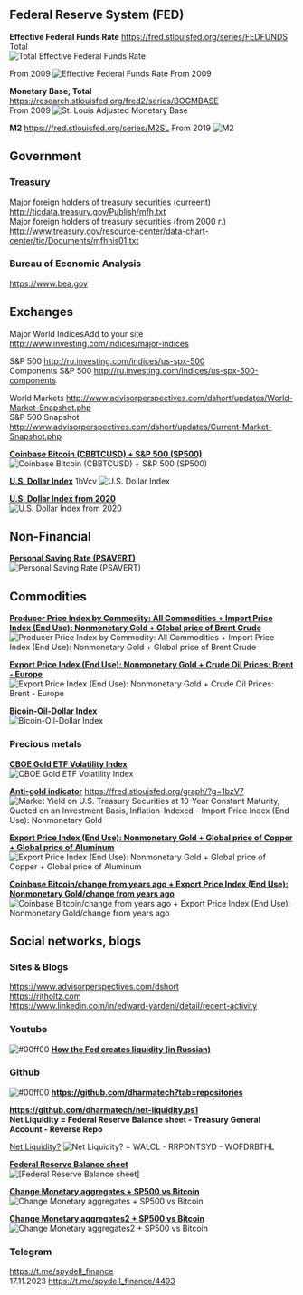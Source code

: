 ## Federal Reserve System (FED)
**Effective Federal Funds Rate** https://fred.stlouisfed.org/series/FEDFUNDS           
Total        
![Total Effective Federal Funds Rate](https://fred.stlouisfed.org/graph/fredgraph.png?g=1aSO3)

From 2009
![Effective Federal Funds Rate From 2009](https://fred.stlouisfed.org/graph/fredgraph.png?g=1bv4s)

      
**Monetary Base; Total** https://research.stlouisfed.org/fred2/series/BOGMBASE                   
From 2009
![St. Louis Adjusted Monetary Base](https://fred.stlouisfed.org/graph/fredgraph.png?g=1bv8o)
      
**M2** https://fred.stlouisfed.org/series/M2SL
From 2019
![M2](https://fred.stlouisfed.org/graph/fredgraph.png?g=1bv8t)                   

## Government
### Treasury
Major foreign holders of treasury securities (curreent) http://ticdata.treasury.gov/Publish/mfh.txt                       
Major foreign holders of treasury securities (from 2000 г.) http://www.treasury.gov/resource-center/data-chart-center/tic/Documents/mfhhis01.txt

### Bureau of Economic Analysis                  
https://www.bea.gov             

## Exchanges
Major World IndicesAdd to your site http://www.investing.com/indices/major-indices             

S&P 500 http://ru.investing.com/indices/us-spx-500                
Components S&P 500 http://ru.investing.com/indices/us-spx-500-components              

World Markets http://www.advisorperspectives.com/dshort/updates/World-Market-Snapshot.php                   
S&P 500 Snapshot http://www.advisorperspectives.com/dshort/updates/Current-Market-Snapshot.php                   

**[Coinbase Bitcoin  (CBBTCUSD) + S&P 500  (SP500)](https://fred.stlouisfed.org/graph/?g=1bA0G)**
![Coinbase Bitcoin  (CBBTCUSD) + S&P 500  (SP500)](https://fred.stlouisfed.org/graph/fredgraph.png?g=1bA0G)

**[U.S. Dollar Index](https://fred.stlouisfed.org/graph/?g=1bVdR)**    1bVcv
![U.S. Dollar Index](https://fred.stlouisfed.org/graph/fredgraph.png?g=1bVdR)          

**[U.S. Dollar Index from 2020](https://fred.stlouisfed.org/graph/?g=1bVdC)**                  
![U.S. Dollar Index  from 2020](https://fred.stlouisfed.org/graph/fredgraph.png?g=1bVdC)          


## Non-Financial                    
**[Personal Saving Rate (PSAVERT)](https://fred.stlouisfed.org/graph/?g=1bzYB)**                      
![Personal Saving Rate (PSAVERT)](https://fred.stlouisfed.org/graph/fredgraph.png?g=1bzYB)                      

## Commodities
**[Producer Price Index by Commodity: All Commodities + Import Price Index (End Use): Nonmonetary Gold  + Global price of Brent Crude](https://fred.stlouisfed.org/graph/?g=1bAoz)**
![Producer Price Index by Commodity: All Commodities + Import Price Index (End Use): Nonmonetary Gold  + Global price of Brent Crude](https://fred.stlouisfed.org/graph/fredgraph.png?g=1bAoz)


**[Export Price Index (End Use): Nonmonetary Gold  + Crude Oil Prices: Brent - Europe](https://fred.stlouisfed.org/graph/?g=1bzXD)**              
![Export Price Index (End Use): Nonmonetary Gold  + Crude Oil Prices: Brent - Europe](https://fred.stlouisfed.org/graph/fredgraph.png?g=1bzXD)         

**[Bicoin-Oil-Dollar Index](https://fred.stlouisfed.org/graph/?g=1bVfB)**                                        
![Bicoin-Oil-Dollar Index](https://fred.stlouisfed.org/graph/fredgraph.png?g=1bVfB)                     

### Precious metals
**[CBOE Gold ETF Volatility Index](https://fred.stlouisfed.org/graph/?g=1bzVn)**                     
![CBOE Gold ETF Volatility Index](https://fred.stlouisfed.org/graph/fredgraph.png?g=1bzVn)               

**[Anti-gold indicator](https://iv-g.livejournal.com/1460002.html)**  https://fred.stlouisfed.org/graph/?g=1bzV7                         
![Market Yield on U.S. Treasury Securities at 10-Year Constant Maturity, Quoted on an Investment Basis, Inflation-Indexed  - Import Price Index (End Use): Nonmonetary Gold](https://fred.stlouisfed.org/graph/fredgraph.png?g=1bzV7)                                 

**[Export Price Index (End Use): Nonmonetary Gold + Global price of Copper + Global price of Aluminum](https://fred.stlouisfed.org/graph/?g=1bzW5)**
![Export Price Index (End Use): Nonmonetary Gold + Global price of Copper + Global price of Aluminum](https://fred.stlouisfed.org/graph/fredgraph.png?g=1bzW5)
          
**[Coinbase Bitcoin/change from years ago + Export Price Index (End Use): Nonmonetary Gold/change from years ago](https://fred.stlouisfed.org/graph/?g=1bzYu)**            
![Coinbase Bitcoin/change from years ago + Export Price Index (End Use): Nonmonetary Gold/change from years ago](https://fred.stlouisfed.org/graph/fredgraph.png?g=1bzYu)                
                    
## Social networks, blogs
### Sites & Blogs     
https://www.advisorperspectives.com/dshort                 
https://ritholtz.com                      
https://www.linkedin.com/in/edward-yardeni/detail/recent-activity              

   
### Youtube
![#00ff00](https://placehold.co/15x15/00ff00/00ff00.png) **[How the Fed creates liquidity (in Russian)](https://www.youtube.com/watch?v=cOWLf-Vdhmw&t=1980s)**

### Github                
![#00ff00](https://placehold.co/15x15/00ff00/00ff00.png) **https://github.com/dharmatech?tab=repositories**                    

**https://github.com/dharmatech/net-liquidity.ps1**                     
**Net Liquidity = Federal Reserve Balance sheet - Treasury General Account - Reverse Repo**

[Net Liquidity?](https://fred.stlouisfed.org/graph/?g=1bAqr)
![Net Liquidity? = WALCL - RRPONTSYD - WOFDRBTHL](https://fred.stlouisfed.org/graph/fredgraph.png?g=1bAqr)

**[Federal Reserve Balance sheet](https://fred.stlouisfed.org/graph/?g=1bArW)**                   
![[Federal Reserve Balance sheet]](https://fred.stlouisfed.org/graph/fredgraph.png?g=1bArW)                

**[Change Monetary aggregates + SP500 vs Bitcoin](https://fred.stlouisfed.org/graph/?g=1bAtn)**
![Change Monetary aggregates + SP500 vs Bitcoin](https://fred.stlouisfed.org/graph/fredgraph.png?g=1bAtn)

**[Change Monetary aggregates2 + SP500 vs Bitcoin](https://fred.stlouisfed.org/graph/?g=1bAuQ)**
![Change Monetary aggregates2 + SP500 vs Bitcoin](https://fred.stlouisfed.org/graph/fredgraph.png?g=1bAuQ)


### Telegram        
https://t.me/spydell_finance          
17.11.2023 https://t.me/spydell_finance/4493             
